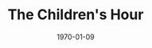 ---
title: The Children's Hour
date: 1970-01-09
closing_date: 1970-01-17
layout: productions
featured_image: 
image_caption:
image_credit:
playbill:
category:
Theatre: Theatre Jacksonville
Venue: Little Theatre
cast:
  Peggy Rogers: Kathleen McLaughlin
  Catherine: Phyllis Waddell
  Lois Fisher: Eileen Brennan
  Mrs. Lily Mortar: Elise Hallowes
  Evelyn Munn: Melinda Smith
  Helen Burton: Suzanne Lanier
  Rosalie Wells: Mimi Holmes
  Janet: Nan Coyle
  Mary Tilford: Patricia Field
  Karen Wright: Ronnie Rosenbaum
  Martha Dobie: Diane Somerville
  Doctor Joseph Cardin: Allen Hall
  Agatha: Antoinette Trastour
  Mrs. Amelia Tilford: Peggy Gift
  A Grocery Boy: Jimmie Merrill
crew:
  Director: Robert Knowles
  Technical Director: Ham Waddell
  Stage Manager: Diane Catherwood
  Lighting: Bert Covert
  Sound: Douglas Thomas
  Costumes: Gert Berman
  Properties: 
    - Katie Raven
    - Vivienne Winemiller
    - Lynda Lynch
  Set Construction: 
    - Bill Petry, Jr.
    - Bert Covert
    - Lynda Lynch
    - Douglas Thomas
    - Walter Huff
    - Bob Claremont
  Set Decoration: Ward R. Lariscy, Jr.
  Stage Crew: 
    - Bill Petry, Jr.
    - Walter Huff
    - Bob Claremont
    - Jimmie Merrill
  Make-up: Marshall Grauer
  Publicity: 
    - Herb Marks
    - Diane Somerville
  Program Notes: Diane Somerville
  Box Office: 
    - Ann Dubow
    - Gert Berman
external_links:
---